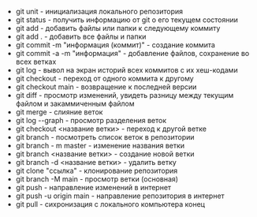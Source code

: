 * git unit - инициализация локального репозитория
* git status - получить информацию от git о его текущем состоянии
* git add - добавить файлы или папки к следующему коммиту
* git add . - добавить все файлы и папки
* git commit -m "информация (коммит)" - создание коммита
* git commit -a -m "информация" - добавление файлов, сохранение во всех ветках
* git log - вывол на экран историй всех коммитов с их хеш-кодами
* git checkout - переход от одного коммита к другому
* git checkout main - возвращение к последней версии
* git diff - просмотр изменений, увидеть разницу между текущим файлом и закаммиченным файлом
* git merge - слияние веток
* git log --graph - просмотр разделения веток
* git checkout <название ветки> - переход к другой ветке
* git branch - посмотреть список веток в репозитории
* git branch - m master - изменение названия ветки
* git branch <название ветки> - создание новой ветки
* git branch -d <название ветки> - удалить ветку
* git clone "ссылка" - клонирование репозитория
* git branch -M main - просмотр ветки (основная)
* git push - направление изменений в интернет
* git push -u origin main - направление репозитория в интернет
* git pull - сихронизация с локального компьютера
конец
